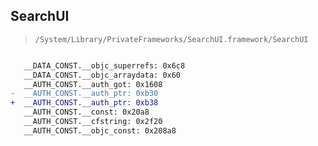 ## SearchUI

> `/System/Library/PrivateFrameworks/SearchUI.framework/SearchUI`

```diff

   __DATA_CONST.__objc_superrefs: 0x6c8
   __DATA_CONST.__objc_arraydata: 0x60
   __AUTH_CONST.__auth_got: 0x1608
-  __AUTH_CONST.__auth_ptr: 0xb30
+  __AUTH_CONST.__auth_ptr: 0xb38
   __AUTH_CONST.__const: 0x20a8
   __AUTH_CONST.__cfstring: 0x2f20
   __AUTH_CONST.__objc_const: 0x208a8

```
